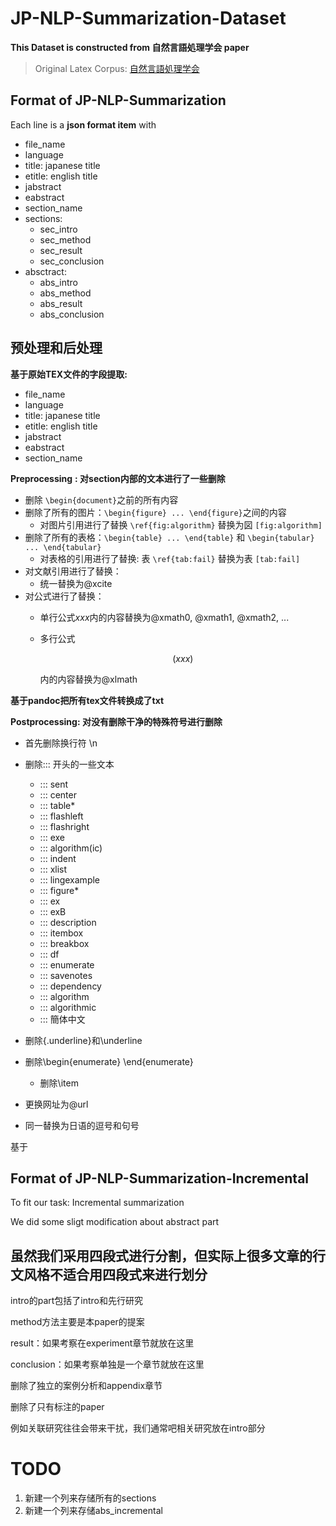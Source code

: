 # JP-NLP-Summarization-Dataset

**This Dataset is constructed from 自然言語処理学会 paper**

> Original Latex Corpus: [自然言語処理学会](https://www.anlp.jp/resource/journal_latex/index.html)

## Format of JP-NLP-Summarization

Each line is a **json format item** with

* file_name
* language
* title: japanese title
* etitle: english title
* jabstract
* eabstract
* section_name
* sections:
  * sec_intro
  * sec_method
  * sec_result
  * sec_conclusion
* absctract:
  * abs_intro
  * abs_method
  * abs_result
  * abs_conclusion

## 预处理和后处理

**基于原始TEX文件的字段提取:**

* file_name
* language
* title: japanese title
* etitle: english title
* jabstract
* eabstract
* section_name

**Preprocessing** **: 对section内部的文本进行了一些删除**

* 删除 `\begin{document}`之前的所有内容
* 删除了所有的图片：`\begin{figure} ... \end{figure}`之间的内容
  * 对图片引用进行了替换 `\ref{fig:algorithm}` 替换为図 `[fig:algorithm]`
* 删除了所有的表格：`\begin{table} ... \end{table}` 和 `\begin{tabular} ... \end{tabular}`
  * 对表格的引用进行了替换: 表 `\ref{tab:fail}` 替换为表 `[tab:fail]`
* 对文献引用进行了替换：
  * 统一替换为@xcite
* 对公式进行了替换：
  * 单行公式$xxx$内的内容替换为@xmath0, @xmath1, @xmath2, ...
  * 多行公式

    $$
    (xxx)
    $$

    内的内容替换为@xlmath

**基于pandoc把所有tex文件转换成了txt**

**Postprocessing: 对没有删除干净的特殊符号进行删除**

* 首先删除换行符 \n
* 删除::: 开头的一些文本

  * ::: sent
  * ::: center
  * ::: table*
  * ::: flashleft
  * ::: flashright
  * ::: exe
  * ::: algorithm(ic)
  * ::: indent
  * ::: xlist
  * ::: lingexample
  * ::: figure*
  * ::: ex
  * ::: exB
  * ::: description
  * ::: itembox
  * ::: breakbox
  * ::: df
  * ::: enumerate
  * ::: savenotes
  * ::: dependency
  * ::: algorithm
  * ::: algorithmic
  * ::: 簡体中文
* 删除{.underline}和\underline
* 删除\begin{enumerate} \end{enumerate}

  * 删除\item
* 更换网址为@url
* 同一替换为日语的逗号和句号

基于

## Format of JP-NLP-Summarization-Incremental

To fit our task: Incremental summarization

We did some sligt modification about abstract part

## 虽然我们采用四段式进行分割，但实际上很多文章的行文风格不适合用四段式来进行划分

intro的part包括了intro和先行研究

method方法主要是本paper的提案

result：如果考察在experiment章节就放在这里

conclusion：如果考察单独是一个章节就放在这里

删除了独立的案例分析和appendix章节

删除了只有标注的paper

例如关联研究往往会带来干扰，我们通常吧相关研究放在intro部分

# TODO

1. 新建一个列来存储所有的sections
2. 新建一个列来存储abs_incremental
